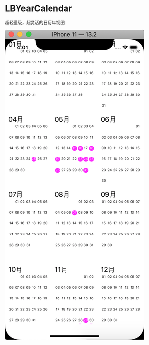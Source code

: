 # LBYearCalendar
超轻量级，超灵活的日历年视图

![](https://github.com/A1129434577/LBYearCalendar/blob/master/LBYearCalendar.png)
